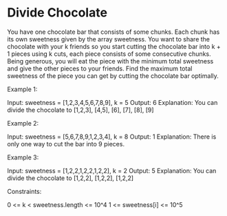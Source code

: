 # Divide Chocolate

You have one chocolate bar that consists of some chunks. Each chunk has its own sweetness given by the array sweetness.
You want to share the chocolate with your k friends so you start cutting the chocolate bar into k + 1 pieces using k cuts, each piece consists of some consecutive chunks.
Being generous, you will eat the piece with the minimum total sweetness and give the other pieces to your friends.
Find the maximum total sweetness of the piece you can get by cutting the chocolate bar optimally.

Example 1:

Input: sweetness = [1,2,3,4,5,6,7,8,9], k = 5
Output: 6
Explanation: You can divide the chocolate to [1,2,3], [4,5], [6], [7], [8], [9]

Example 2:

Input: sweetness = [5,6,7,8,9,1,2,3,4], k = 8
Output: 1
Explanation: There is only one way to cut the bar into 9 pieces.

Example 3:

Input: sweetness = [1,2,2,1,2,2,1,2,2], k = 2
Output: 5
Explanation: You can divide the chocolate to [1,2,2], [1,2,2], [1,2,2]

Constraints:

0 <= k < sweetness.length <= 10^4
1 <= sweetness[i] <= 10^5
